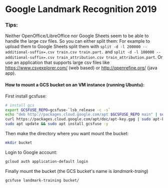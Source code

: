 # Google Landmark Recognition 2019 

### Tips: 

Neither OpenOffice/LibreOffice nor Google Sheets seem to be able to handle the large csv files. So you can either split them: For example to upload them to Google Sheets split them with `split -d -l 200000 --additional-suffix=.csv train.csv train.part.` and `split -d -l 100000 --additional-suffix=.csv train_attribution.csv train_attribution.part`.
Or use an application that supports large csv files like https://www.csvexplorer.com/ (web based) or http://openrefine.org/ (java app). 



#### How to mount a GCS bucket on an VM instance (running Ubuntu):
First install gcsfuse:
```bash
# install gcs
export GCSFUSE_REPO=gcsfuse-`lsb_release -c -s`
echo "deb http://packages.cloud.google.com/apt $GCSFUSE_REPO main" | sudo tee /etc/apt/sources.list.d/gcsfuse.list
curl https://packages.cloud.google.com/apt/doc/apt-key.gpg | sudo apt-key add -
sudo apt update && sudo apt install gcsfuse -y
```
Then make the directory where you want mount the bucket:
```bash
mkdir bucket
```
Login to Google account:
```bash 
gcloud auth application-default login
```
Finally mount the bucket (the GCS bucket's name is *landmark-traing*)
```bash
gcsfuse landmark-training bucket/
```
